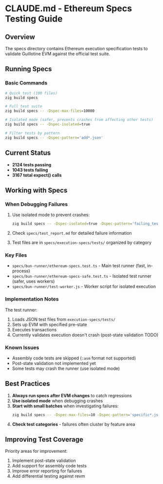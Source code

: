 # CLAUDE.md - Ethereum Specs Testing Guide

## Overview

The specs directory contains Ethereum execution specification tests to validate Guillotine EVM against the official test suite.

## Running Specs

### Basic Commands

```bash
# Quick test (100 files)
zig build specs

# Full test suite
zig build specs -- -Dspec-max-files=10000

# Isolated mode (safer, prevents crashes from affecting other tests)
zig build specs -- -Dspec-isolated=true

# Filter tests by pattern
zig build specs -- -Dspec-pattern='add*.json'
```

## Current Status

- **2124 tests passing**
- **1043 tests failing**
- **3167 total expect() calls**

## Working with Specs

### When Debugging Failures

1. Use isolated mode to prevent crashes:
   ```bash
   zig build specs -- -Dspec-isolated=true -Dspec-pattern='failing_test*.json'
   ```

2. Check `specs/test_report.md` for detailed failure information

3. Test files are in `specs/execution-specs/tests/` organized by category

### Key Files

- `specs/bun-runner/ethereum-specs.test.ts` - Main test runner (fast, in-process)
- `specs/bun-runner/ethereum-specs-safe.test.ts` - Isolated test runner (safer, uses workers)
- `specs/bun-runner/test-worker.js` - Worker script for isolated execution

### Implementation Notes

The test runner:
1. Loads JSON test files from `execution-specs/tests/`
2. Sets up EVM with specified pre-state
3. Executes transactions
4. Currently validates execution doesn't crash (post-state validation TODO)

### Known Issues

- Assembly code tests are skipped (`:asm` format not supported)
- Post-state validation not implemented yet
- Some tests may crash the runner (use isolated mode)

## Best Practices

1. **Always run specs after EVM changes** to catch regressions
2. **Use isolated mode** when debugging crashes
3. **Start with small batches** when investigating failures:
   ```bash
   zig build specs -- -Dspec-max-files=10 -Dspec-pattern='specific*.json'
   ```
4. **Check test categories** - failures often cluster by feature area

## Improving Test Coverage

Priority areas for improvement:
1. Implement post-state validation
2. Add support for assembly code tests
3. Improve error reporting for failures
4. Add differential testing against revm
